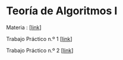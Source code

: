 # Teoría de Algoritmos I

Materia :  [[link](https://algoritmos-rw.github.io/tda)]

Trabajo Práctico n.º 1 [[link](https://algoritmos-rw.github.io/tda/tp1.html)]

Trabajo Práctico n.º 2 [[link](https://algoritmos-rw.github.io/tda/tp2.html)]
